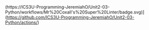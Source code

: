 (https://ICS3U-Programming-JeremiahO/Unit2-03-Python/workflows/Mr%20Coxall's%20Super%20Linter/badge.svg)](https://github.com/ICS3U-Programming-JeremiahO/Unit2-03-Python/actions/)

